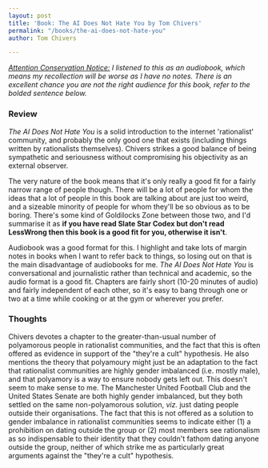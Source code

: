 ```yaml
---
layout: post
title: 'Book: The AI Does Not Hate You by Tom Chivers'
permalink: "/books/the-ai-does-not-hate-you"
author: Tom Chivers

---
```

[_Attention Conservation Notice:_](../attention_policy) _I listened to this as an audiobook, which means my recollection will be worse as I have no notes. There is an excellent chance you are not the right audience for this book, refer to the bolded sentence below._

### Review

_The AI Does Not Hate You_ is a solid introduction to the internet 'rationalist' community, and probably the only good one that exists (including things written by rationalists themselves). Chivers strikes a good balance of being sympathetic and seriousness without compromising his objectivity as an external observer.

The very nature of the book means that it's only really a good fit for a fairly narrow range of people though. There will be a lot of people for whom the ideas that a lot of people in this book are talking about are just too weird, and a sizeable minority of people for whom they'll be so obvious as to be boring. There's some kind of Goldilocks Zone between those two, and I'd summarise it as **if you have read Slate Star Codex but don't read LessWrong then this book is a good fit for you, otherwise it isn't**.

Audiobook was a good format for this. I highlight and take lots of margin notes in books when I want to refer back to things, so losing out on that is the main disadvantage of audiobooks for me. _The AI Does Not Hate You_ is conversational and journalistic rather than technical and academic, so the audio format is a good fit. Chapters are fairly short (10-20 minutes of audio) and fairly independent of each other, so it's easy to bang through one or two at a time while cooking or at the gym or wherever you prefer.

### Thoughts

Chivers devotes a chapter to the greater-than-usual number of polyamorous people in rationalist communities, and the fact that this is often offered as evidence in support of the "they're a cult" hypothesis. He also mentions the theory that polyamoury might just be an adaptation to the fact that rationalist communities are highly gender imbalanced (i.e. mostly male), and that polyamory is a way to ensure nobody gets left out. This doesn't seem to make sense to me. The Manchester United Football Club and the United States Senate are both highly gender imbalanced, but they both settled on the same non-polyamorous solution, _viz._ just dating people outside their organisations. The fact that this is not offered as a solution to gender imbalance in rationalist communities seems to indicate either (1) a prohibition on dating outside the group or (2) most members see rationalism as so indispensable to their identity that they couldn't fathom dating anyone outside the group, neither of which strike me as particularly great arguments against the "they're a cult" hypothesis.